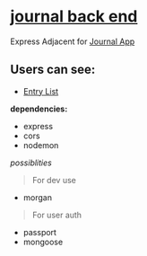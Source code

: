 # [journal back end](https://journalbackend-za8b.onrender.com/)

Express Adjacent for [Journal App](https://journal-to-freedom.netlify.app)

## Users can see:
* [Entry List](https://journalbackend-za8b.onrender.com/entries)

  
__dependencies:__
* express
* cors
* nodemon

_possiblities_ 
>For dev use
* morgan
>For user auth
* passport 
* mongoose
